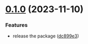 # [0.1.0](https://github.com/OutlierVentures/arweave-bundler/compare/v0.0.0...v0.1.0) (2023-11-10)


### Features

* release the package ([dc899e3](https://github.com/OutlierVentures/arweave-bundler/commit/dc899e364ce0dbe78b3b5c45e17165f5783206f6))
